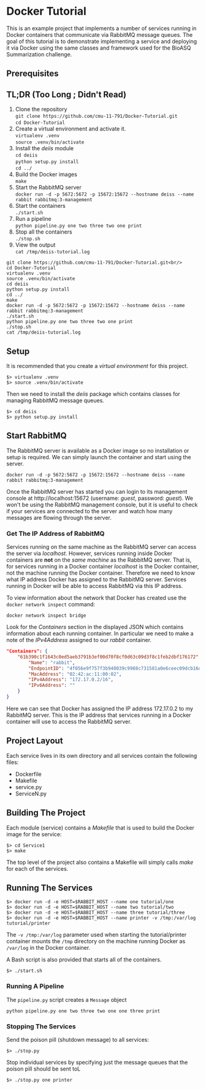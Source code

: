 # Docker Tutorial

This is an example project that implements a number of services running in Docker containers that communicate via RabbitMQ message queues.  The goal of this tutorial is to demonstrate implementing a service and deploying it via Docker using the same classes and framework used for the BioASQ Summarization challenge.

## Prerequisites

## TL;DR  (Too Long ; Didn't Read)

1. Clone the repository<br/>
   `git clone https://github.com/cmu-11-791/Docker-Tutorial.git`<br/>
   `cd Docker-Tutorial`
1. Create a virtual environment and activate it.<br/>
  `virtualenv .venv`<br/>
  `source .venv/bin/activate`
1. Install the *deiis* module<br/>
  `cd deiis`<br/>
  `python setup.py install`<br/>
  `cd ../`
1. Build the Docker images<br/>
  `make`
1. Start the RabbitMQ server<br/>
  `docker run -d -p 5672:5672 -p 15672:15672 --hostname deiss --name rabbit rabbitmq:3-management`
1. Start the containers<br/>
  `./start.sh`
1. Run a pipeline<br/>
  `python pipeline.py one two three two one print`
1. Stop all the containers<br/>
  `./stop.sh`
1. View the output<br/>
  `cat /tmp/deiis-tutorial.log`


```
git clone https://github.com/cmu-11-791/Docker-Tutorial.git<br/>
cd Docker-Tutorial
virtualenv .venv
source .venv/bin/activate
cd deiis
python setup.py install
cd ../
make
docker run -d -p 5672:5672 -p 15672:15672 --hostname deiss --name rabbit rabbitmq:3-management
./start.sh
python pipeline.py one two three two one print
./stop.sh
cat /tmp/deiis-tutorial.log
```

## Setup

It is recommended that you create a *virtual environment* for this project.

```
$> virtualenv .venv
$> source .venv/bin/activate
```

Then we need to install the *deiis* package which contains classes for managing RabbitMQ message queues.

```
$> cd deiis
$> python setup.py install
```

## Start RabbitMQ

The RabbitMQ server is available as a Docker image so no installation or setup is required.  We can simply launch the container and start using the server.

```
docker run -d -p 5672:5672 -p 15672:15672 --hostname deiss --name rabbit rabbitmq:3-management
```

Once the RabbitMQ server has started you can login to its management console at http://localhost:15672 (username: *guest*, password: *guest*). We won't be using the RabbitMQ management console, but it is useful to check if your services are connected to the server and watch how many messages are flowing through the server.

### Get The IP Address of RabbitMQ

Services running on the same machine as the RabbitMQ server can access the server via *localhost*.  However, services running inside Docker containers are **not** on the *same machine* as the RabbitMQ server.  That is, for services running in a Docker container *localhost* is the Docker container, not the machine running the Docker container.  Therefore we need to know what IP address Docker has assigned to the RabbitMQ server.  Services running in Docker will be able to access RabbitMQ via this IP address.

To view information about the network that Docker has created use the `docker network inspect` command:

```
docker network inspect bridge
```

Look for the *Containers* section in the displayed JSON which contains information about each running container.  In particular we need to make a note of the *IPv4Address* assigned to our *rabbit* container.

```json
"Containers": {
    "61b390c1f1643c0ed5aeb3791b3ef00d70f8cf0d63c09d3f8c1feb2dbf176172": {
        "Name": "rabbit",
        "EndpointID": "4f056e9f757f3b940039c9988c731581a0e6ceec09dcb16d63db18b5c300c09f",
        "MacAddress": "02:42:ac:11:00:02",
        "IPv4Address": "172.17.0.2/16",
        "IPv6Address": ""
    }
}
```

Here we can see that Docker has assigned the IP address 172.17.0.2 to my RabbitMQ server.  This is the IP address that services running in a Docker container will use to access the RabbitMQ server.

## Project Layout

Each service lives in its own directory and all services contain the following files:

* Dockerfile
* Makefile
* service.py
* ServiceN.py


## Building The Project

Each module (service) contains a *Makefile* that is used to build the Docker image for the service:

```
$> cd Service1
$> make
```

The top level of the project also contains a Makefile will simply calls *make* for each of the services.

## Running The Services

```
$> docker run -d -e HOST=$RABBIT_HOST --name one tutorial/one
$> docker run -d -e HOST=$RABBIT_HOST --name two tutorial/two
$> docker run -d -e HOST=$RABBIT_HOST --name three tutorial/three
$> docker run -d -e HOST=$RABBIT_HOST --name printer -v /tmp:/var/log tutorial/printer
```

The `-v /tmp:/var/log` parameter used when starting the tutorial/printer container mounts the `/tmp` directory on the machine running Docker as `/var/log` in the Docker container.

A Bash script is also provided that starts all of the containers.

```
$> ./start.sh
```

### Running A Pipeline

The `pipeline.py` script creates a `Message` object
```
python pipeline.py one two three two one one three print
```

### Stopping The Services


Send the poison pill (shutdown message) to all services:

```
$> ./stop.py
```

Stop individual services by specifying just the message queues that the poison pill should be sent toL

```
$> ./stop.py one printer
```
